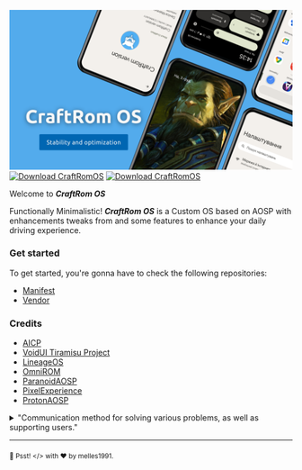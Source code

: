 ![banner](https://raw.githubusercontent.com/craftrom-os/docs/master/img/CraftRom%20Presentation.png)
[![Download CraftRomOS](https://img.shields.io/sourceforge/dt/craftrom.svg)](https://sourceforge.net/projects/craftrom/files/latest/download) [![Download CraftRomOS](https://img.shields.io/sourceforge/dm/craftrom.svg)](https://sourceforge.net/projects/craftrom/files/latest/download)

Welcome to ***CraftRom OS***

Functionally Minimalistic! ***CraftRom OS*** is a Custom OS based on AOSP with enhancements tweaks from and some  features to enhance your daily driving experience.

### Get started

To get started, you're gonna have to check the following repositories:

- [Manifest](https://github.com/craftrom-os/manifest.git)
- [Vendor](https://github.com/craftrom-os/vendor_craftrom.git)

### Credits

- [AICP](https://github.com/AICP)
- [VoidUI Tiramisu Project](https://github.com/VoidUI-Tiramisu)
- [LineageOS](https://github.com/lineageos)
- [OmniROM](https://github.com/omnirom)
- [ParanoidAOSP](https://github.com/AOSPA)
- [PixelExperience](https://github.com/pixelexperience)
- [ProtonAOSP](https://github.com/protonaosp)

<details> 
	<summary>"Communication method for solving various problems, as well as supporting users."</summary>
	<br>
	<ul>
	<li><a href="https://t.me/craft_rom">Telegram group</a> - For a discussion of devices, features, or just a general conversation about Android, check out our telegram.</li>
	<li><a href="https://t.me/craftrom_news">Telegram news channel</a> - Update ROMs, kernels and other news.</li>
	</ul>
</details>

---

<sub>🤫 Psst! </> with ❤️ by melles1991.</sub>

